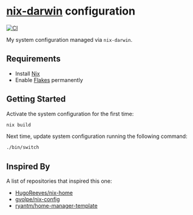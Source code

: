 # [nix-darwin] configuration

[![CI](https://github.com/sestrella/nix-home/actions/workflows/ci.yml/badge.svg)](https://github.com/sestrella/nix-home/actions/workflows/ci.yml)

My system configuration managed via `nix-darwin`.

## Requirements

- Install [Nix](https://nixos.org/guides/install-nix.html)
- Enable [Flakes](https://nixos.wiki/wiki/Flakes#Permanent) permanently

## Getting Started

Activate the system configuration for the first time:

```sh
nix build
```

Next time, update system configuration running the following command:

```sh
./bin/switch
```

## Inspired By

A list of repositories that inspired this one:

- [HugoReeves/nix-home](https://github.com/HugoReeves/nix-home/)
- [gvolpe/nix-config](https://github.com/gvolpe/nix-config/)
- [ryantm/home-manager-template](https://github.com/ryantm/home-manager-template/)

[nix-darwin]: https://github.com/LnL7/nix-darwin
